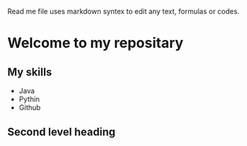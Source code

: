 Read me file uses markdown syntex to edit any text, formulas or codes.

# Welcome to my repositary

## My skills
- Java
- Pythin
- Github

## Second level heading
